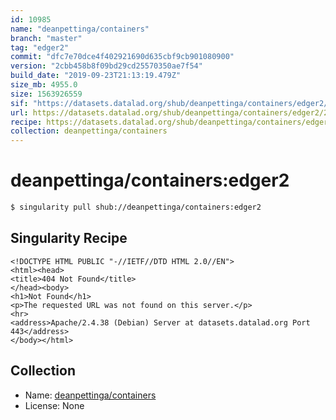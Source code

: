 ```yaml
---
id: 10985
name: "deanpettinga/containers"
branch: "master"
tag: "edger2"
commit: "dfc7e70dce4f402921690d635cbf9cb901080900"
version: "2cbb458b8f09bd29cd25570350ae7f54"
build_date: "2019-09-23T21:13:19.479Z"
size_mb: 4955.0
size: 1563926559
sif: "https://datasets.datalad.org/shub/deanpettinga/containers/edger2/2019-09-23-dfc7e70d-2cbb458b/2cbb458b8f09bd29cd25570350ae7f54.sif"
url: https://datasets.datalad.org/shub/deanpettinga/containers/edger2/2019-09-23-dfc7e70d-2cbb458b/
recipe: https://datasets.datalad.org/shub/deanpettinga/containers/edger2/2019-09-23-dfc7e70d-2cbb458b/Singularity
collection: deanpettinga/containers
---
```


# deanpettinga/containers:edger2

```bash
$ singularity pull shub://deanpettinga/containers:edger2
```

## Singularity Recipe

```singularity
<!DOCTYPE HTML PUBLIC "-//IETF//DTD HTML 2.0//EN">
<html><head>
<title>404 Not Found</title>
</head><body>
<h1>Not Found</h1>
<p>The requested URL was not found on this server.</p>
<hr>
<address>Apache/2.4.38 (Debian) Server at datasets.datalad.org Port 443</address>
</body></html>
```

## Collection

 - Name: [deanpettinga/containers](https://github.com/deanpettinga/containers)
 - License: None

